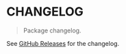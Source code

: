 # CHANGELOG

> Package changelog.

See [GitHub Releases](https://github.com/stdlib-js/ndarray-base-unary-loop-interchange-order/releases) for the changelog.